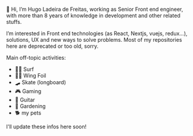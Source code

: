 👋 Hi, I’m Hugo Ladeira de Freitas, working as Senior Front end engineer, with more than 8 years of knowledge in development and other related stuffs. 

I’m interested in Front end technologies (as React, Nextjs, vuejs, redux...), solutions, UX and new ways to solve problems. 
Most of my repositories here are deprecated or too old, sorry.

Main off-topic activities:
- 🏄‍♂️ Surf
- 🏄‍♂️ Wing Foil
- 🛹 Skate (longboard)
- 🎮 Gaming
- 🎸 Guitar
- 🌱 Gardening
- 🐕 my pets

I'll update these infos here soon!
